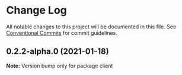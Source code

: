# Change Log

All notable changes to this project will be documented in this file.
See [Conventional Commits](https://conventionalcommits.org) for commit guidelines.

## 0.2.2-alpha.0 (2021-01-18)

**Note:** Version bump only for package client
